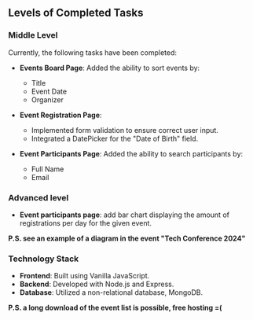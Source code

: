## Levels of Completed Tasks

### Middle Level

Currently, the following tasks have been completed:

- **Events Board Page**: Added the ability to sort events by:

  - Title
  - Event Date
  - Organizer

- **Event Registration Page**:

  - Implemented form validation to ensure correct user input.
  - Integrated a DatePicker for the "Date of Birth" field.

- **Event Participants Page**: Added the ability to search participants by:

  - Full Name
  - Email

### Advanced level

- **Event participants page**: add bar chart displaying the amount of registrations per day for the
  given event.

**P.S. see an example of a diagram in the event "Tech Conference 2024"**

### Technology Stack

- **Frontend**: Built using Vanilla JavaScript.
- **Backend**: Developed with Node.js and Express.
- **Database**: Utilized a non-relational database, MongoDB.

**P.S. a long download of the event list is possible, free hosting =(**
